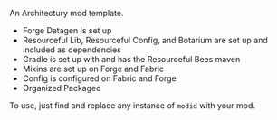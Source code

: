 An Architectury mod template.
- Forge Datagen is set up
- Resourceful Lib, Resourceful Config, and Botarium are set up and included as dependencies
- Gradle is set up with and has the Resourceful Bees maven
- Mixins are set up on Forge and Fabric
- Config is configured on Fabric and Forge
- Organized Packaged

To use, just find and replace any instance of `modid` with your mod.